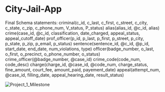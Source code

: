 # City-Jail-App
Final Schema statements:
criminal(c_id, c_last, c_first, c_street, c_city, c_state, c_zip, c_phone_num, V_status, P_status)
alias(alias_id, @c_id, alias)
crime(case_id, @c_id, classification, date_charged, appeal_status, appeal_cutoff_date)
prof_officer(p_id, p_last, p_first, p_street, p_city, p_state, p_zip, p_email, p_status)
sentence(sentence_id, @c_id, @p_id, start_date, end_date, num_violations, type)
officer(badge_number, o_last, o_first, o_precinct, o_phone_number, o_status)
crime_officer(@badge_number, @case_id)
crime_code(code_num, code_desc)
charge(charge_id, @case_id, @code_num, charge_status, fine_amount, court_fee, amount_paid, payement_date)
appeal(attempt_num, @case_id, filling_date, appeal_hearing_date, result_status)


![Project_1_Milestone](https://user-images.githubusercontent.com/84909990/230780979-7adecf93-a58a-4179-9342-caf466d2635a.jpg)
